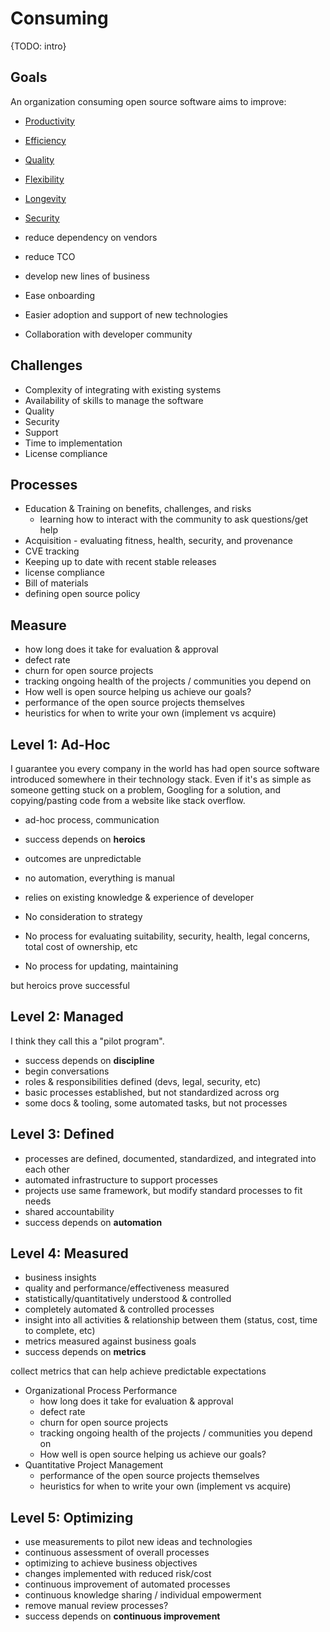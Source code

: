 # Consuming

{TODO: intro}

## Goals

An organization consuming open source software aims to improve:

- [Productivity](/goals/productivity.md)
- [Efficiency](/goals/efficiency.md)
- [Quality](/goals/quality.md)
- [Flexibility](/goals/flexibility.md)
- [Longevity](/goals/longevity.md)
- [Security](/goals/security.md)

- reduce dependency on vendors
- reduce TCO
- develop new lines of business
- Ease onboarding
- Easier adoption and support of new technologies

- Collaboration with developer community

## Challenges

- Complexity of integrating with existing systems
- Availability of skills to manage the software
- Quality
- Security
- Support
- Time to implementation
- License compliance

## Processes

- Education & Training on benefits, challenges, and risks
  - learning how to interact with the community to ask questions/get help
- Acquisition - evaluating fitness, health, security, and provenance
- CVE tracking
- Keeping up to date with recent stable releases
- license compliance
- Bill of materials
- defining open source policy

## Measure

- how long does it take for evaluation & approval
- defect rate
- churn for open source projects
- tracking ongoing health of the projects / communities you depend on
- How well is open source helping us achieve our goals?
- performance of the open source projects themselves
- heuristics for when to write your own (implement vs acquire)

## Level 1: Ad-Hoc

I guarantee you every company in the world has had open source software introduced somewhere in their technology stack. Even if it's as simple as someone getting stuck on a problem, Googling for a solution, and copying/pasting code from a website like stack overflow.

- ad-hoc process, communication
- success depends on **heroics**
- outcomes are unpredictable
- no automation, everything is manual

- relies on existing knowledge & experience of developer
- No consideration to strategy
- No process for evaluating suitability, security, health, legal concerns, total cost of ownership, etc
- No process for updating, maintaining

but heroics prove successful

## Level 2: Managed

I think they call this a "pilot program".

- success depends on **discipline**
- begin conversations
- roles & responsibilities defined (devs, legal, security, etc)
- basic processes established, but not standardized across org
- some docs & tooling, some automated tasks, but not processes

## Level 3: Defined

- processes are defined, documented, standardized, and integrated into each other
- automated infrastructure to support processes
- projects use same framework, but modify standard processes to fit needs
- shared accountability
- success depends on **automation**

## Level 4: Measured

- business insights
- quality and performance/effectiveness measured
- statistically/quantitatively understood & controlled
- completely automated & controlled processes
- insight into all activities & relationship between them (status, cost, time to complete, etc)
- metrics measured against business goals
- success depends on **metrics**

collect metrics that can help achieve predictable expectations

- Organizational Process Performance
  - how long does it take for evaluation & approval
  - defect rate
  - churn for open source projects
  - tracking ongoing health of the projects / communities you depend on
  - How well is open source helping us achieve our goals?
- Quantitative Project Management
  - performance of the open source projects themselves
  - heuristics for when to write your own (implement vs acquire)

## Level 5: Optimizing

- use measurements to pilot new ideas and technologies
- continuous assessment of overall processes
- optimizing to achieve business objectives
- changes implemented with reduced risk/cost
- continuous improvement of automated processes
- continuous knowledge sharing / individual empowerment
- remove manual review processes?
- success depends on **continuous improvement**

